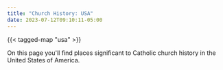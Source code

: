 ```yaml
---
title: "Church History: USA"
date: 2023-07-12T09:10:11-05:00
---
```


{{< tagged-map "usa" >}}

On this page you'll find places significant to Catholic church history in the United States of America.

